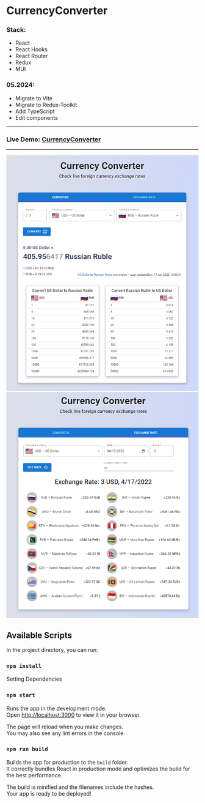 # CurrencyConverter

### Stack:

- React
- React Hooks
- React Router
- Redux
- MUI

### 05.2024:

- Migrate to Vite
- Migrate to Redux-Toolkit
- Add TypeScript
- Edit components

---

### Live Demo: [CurrencyConverter](https://cool-licorice-dd2a82.netlify.app/)

---

![currency-converter](screenshots/demo1.png "demo currency-converter")
![currency-converter](screenshots/demo2.png "demo currency-converter")

## Available Scripts

In the project directory, you can run:

### `npm install`

Setting Dependencies

### `npm start`

Runs the app in the development mode.\
Open [http://localhost:3000](http://localhost:3000) to view it in your browser.

The page will reload when you make changes.\
You may also see any lint errors in the console.

### `npm run build`

Builds the app for production to the `build` folder.\
It correctly bundles React in production mode and optimizes the build for the best performance.

The build is minified and the filenames include the hashes.\
Your app is ready to be deployed!
